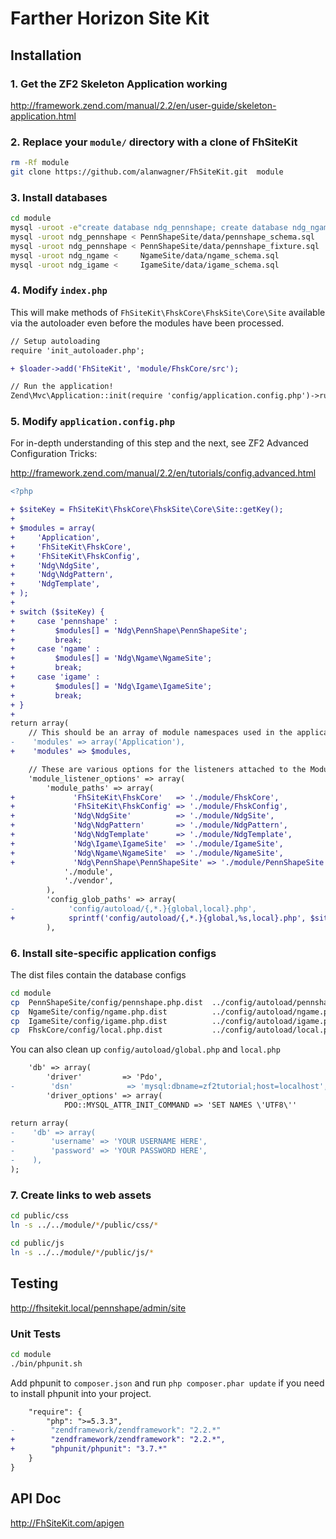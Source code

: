 Farther Horizon Site Kit
===

Installation
------------------------------

### 1.  Get the ZF2 Skeleton Application working
http://framework.zend.com/manual/2.2/en/user-guide/skeleton-application.html

### 2.  Replace your `module/` directory with a clone of FhSiteKit
```bash
rm -Rf module
git clone https://github.com/alanwagner/FhSiteKit.git  module
```

### 3.  Install databases
```bash
cd module
mysql -uroot -e"create database ndg_pennshape; create database ndg_ngame; create database ndg_igame"
mysql -uroot ndg_pennshape < PennShapeSite/data/pennshape_schema.sql
mysql -uroot ndg_pennshape < PennShapeSite/data/pennshape_fixture.sql
mysql -uroot ndg_ngame <     NgameSite/data/ngame_schema.sql
mysql -uroot ndg_igame <     IgameSite/data/igame_schema.sql
```

### 4.  Modify `index.php`

This will make methods of `FhSiteKit\FhskCore\FhskSite\Core\Site` available via the autoloader even before the modules have been processed.

```diff
// Setup autoloading
require 'init_autoloader.php';

+ $loader->add('FhSiteKit', 'module/FhskCore/src');

// Run the application!
Zend\Mvc\Application::init(require 'config/application.config.php')->run();
```

### 5.  Modify `application.config.php`

For in-depth understanding of this step and the next, see ZF2 Advanced Configuration Tricks:

http://framework.zend.com/manual/2.2/en/tutorials/config.advanced.html

```diff
<?php

+ $siteKey = FhSiteKit\FhskCore\FhskSite\Core\Site::getKey();
+ 
+ $modules = array(
+     'Application',
+     'FhSiteKit\FhskCore',
+     'FhSiteKit\FhskConfig',
+     'Ndg\NdgSite',
+     'Ndg\NdgPattern',
+     'NdgTemplate',
+ );
+ 
+ switch ($siteKey) {
+     case 'pennshape' :
+         $modules[] = 'Ndg\PennShape\PennShapeSite';
+         break;
+     case 'ngame' :
+         $modules[] = 'Ndg\Ngame\NgameSite';
+         break;
+     case 'igame' :
+         $modules[] = 'Ndg\Igame\IgameSite';
+         break;
+ }
+ 
return array(
    // This should be an array of module namespaces used in the application.
-    'modules' => array('Application'),
+    'modules' => $modules,

    // These are various options for the listeners attached to the ModuleManager
    'module_listener_options' => array(
        'module_paths' => array(
+             'FhSiteKit\FhskCore'   => './module/FhskCore',
+             'FhSiteKit\FhskConfig' => './module/FhskConfig',
+             'Ndg\NdgSite'          => './module/NdgSite',
+             'Ndg\NdgPattern'       => './module/NdgPattern',
+             'Ndg\NdgTemplate'      => './module/NdgTemplate',
+             'Ndg\Igame\IgameSite'  => './module/IgameSite',
+             'Ndg\Ngame\NgameSite'  => './module/NgameSite',
+             'Ndg\PennShape\PennShapeSite' => './module/PennShapeSite',
            './module',
            './vendor',
        ),
        'config_glob_paths' => array(
-            'config/autoload/{,*.}{global,local}.php',
+            sprintf('config/autoload/{,*.}{global,%s,local}.php', $siteKey),
        ),
```

### 6.  Install site-specific application configs

The dist files contain the database configs

```bash
cd module
cp  PennShapeSite/config/pennshape.php.dist  ../config/autoload/pennshape.php
cp  NgameSite/config/ngame.php.dist          ../config/autoload/ngame.php
cp  IgameSite/config/igame.php.dist          ../config/autoload/igame.php
cp  FhskCore/config/local.php.dist           ../config/autoload/local.php
```

You can also clean up `config/autoload/global.php` and `local.php`
```diff
    'db' => array(
        'driver'         => 'Pdo',
-        'dsn'            => 'mysql:dbname=zf2tutorial;host=localhost',
        'driver_options' => array(
            PDO::MYSQL_ATTR_INIT_COMMAND => 'SET NAMES \'UTF8\''
```
```diff
return array(
-    'db' => array(
-        'username' => 'YOUR USERNAME HERE',
-        'password' => 'YOUR PASSWORD HERE',
-    ),
);
```

### 7.  Create links to web assets
```bash
cd public/css
ln -s ../../module/*/public/css/*

cd public/js
ln -s ../../module/*/public/js/*
```

Testing
-------------------------

http://fhsitekit.local/pennshape/admin/site

### Unit Tests

```bash
cd module
./bin/phpunit.sh
```

Add phpunit to `composer.json` and run `php composer.phar update` if you need to install phpunit into your project.

```diff
    "require": {
        "php": ">=5.3.3",
-        "zendframework/zendframework": "2.2.*"
+        "zendframework/zendframework": "2.2.*",
+        "phpunit/phpunit": "3.7.*"
    }
}
```

API Doc
-------------------------

http://FhSiteKit.com/apigen
